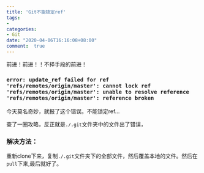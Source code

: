 ```yaml
---
title: 'Git不能锁定ref'
tags: 
-
categories: 
- Git
date: "2020-04-06T16:16:08+08:00"
comment:  true    
---
```


前进！前进！！不择手段的前进！

<!--more-->

### `error: update_ref failed for ref 'refs/remotes/origin/master': cannot lock ref 'refs/remotes/origin/master': unable to resolve reference 'refs/remotes/origin/master': reference broken`

今天莫名奇妙，就报了这个错误。不能锁定ref...

查了一圈攻略，反正就是`./.git`文件夹中的文件出了错误，

### 解决方法：

重新clone下来，复制`./.git`文件夹下的全部文件，然后覆盖本地的文件。然后在`pull`下来,最后就好了。